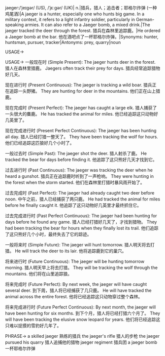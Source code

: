 jaeger:/ˈjeɪɡər/ (US), /ˈjɛːɡər/ (UK)| n.|猎兵，猎人；追击者；耶格尔炸弹 (一种鸡尾酒)|A jaeger is a hunter, especially one who hunts big game.  In a military context, it refers to a light infantry soldier, particularly in German-speaking armies. It can also refer to a Jaeger bomb, a mixed drink.|The jaeger tracked the deer through the forest. 猎兵在森林里追踪鹿。|He ordered a Jaeger bomb at the bar. 他在酒吧点了一杯耶格尔炸弹。|Synonyms: hunter, huntsman, pursuer, tracker|Antonyms: prey, quarry|noun

USAGE->

USAGE->
一般现在时 (Simple Present):
The jaeger hunts deer in the forest. 猎人在森林里猎鹿。
Jaegers often track their prey for days. 猎兵经常追踪猎物好几天。

现在进行时 (Present Continuous):
The jaeger is tracking a wild boar. 猎兵正在追踪一头野猪。
They are hunting for deer in the mountains. 他们正在山上猎鹿。

现在完成时 (Present Perfect):
The jaeger has caught a large elk. 猎人捕获了一头很大的麋鹿。
He has tracked the animal for miles. 他已经追踪这只动物好几英里了。

现在完成进行时 (Present Perfect Continuous):
The jaeger has been hunting all day. 猎人已经打猎一整天了。
They have been tracking the wolf for hours. 他们已经追踪这匹狼好几个小时了。

一般过去时 (Simple Past):
The jaeger shot the deer. 猎人射杀了鹿。
He tracked the bear for days before finding it. 他追踪了这只熊好几天才找到它。

过去进行时 (Past Continuous):
The jaeger was tracking the deer when he heard a gunshot. 猎兵正在追踪鹿时听到了一声枪响。
They were hunting in the forest when the storm started. 他们在森林里打猎时暴风雨开始了。

过去完成时 (Past Perfect):
The jaeger had already caught two deer before noon. 中午之前，猎人已经捕获了两只鹿。
He had tracked the animal for miles before he finally caught it. 他追踪了这只动物好几英里才最终抓住它。

过去完成进行时 (Past Perfect Continuous):
The jaeger had been hunting for days before he found any game. 猎人已经打猎好几天了，才找到猎物。
They had been tracking the bear for hours when they finally lost its trail. 他们追踪了这只熊好几个小时，最终失去了它的踪迹。

一般将来时 (Simple Future):
The jaeger will hunt tomorrow. 猎人明天将去打猎。
He will track the deer to its lair. 他将追踪鹿到它的巢穴。

将来进行时 (Future Continuous):
The jaeger will be hunting tomorrow morning. 猎人明天早上将去打猎。
They will be tracking the wolf through the mountains. 他们将在山里追踪狼。

将来完成时 (Future Perfect):
By next week, the jaeger will have caught several deer. 到下周，猎人将已经捕获了几只鹿。
He will have tracked the animal across the entire forest. 他将已经追踪这只动物穿过整个森林。

将来完成进行时 (Future Perfect Continuous):
By next month, the jaeger will have been hunting for six months. 到下个月，猎人将已经打猎六个月了。
They will have been tracking the elusive snow leopard for years. 他们将已经追踪这只难以捉摸的雪豹好几年了。


PHRASE->
a skilled jaeger  熟练的猎兵
the jaeger's rifle 猎人的步枪
the jaeger pursued his quarry 猎人追捕他的猎物
jaeger regiment  猎兵团
a jaeger bomb  一杯耶格尔炸弹

